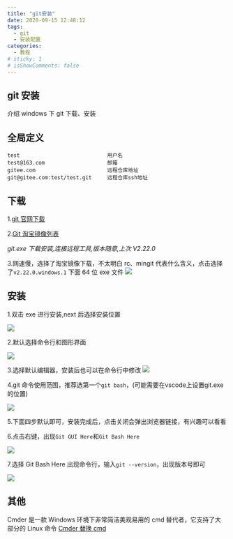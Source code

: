 ```yaml
---
title: "git安装"
date: 2020-09-15 12:48:12
tags:
  - git
  - 安装配置
categories:
  - 教程
# sticky: 1
# isShowComments: false
---
```


## git 安装

介绍 windows 下 git 下载、安装

## 全局定义

```
test  							用户名
test@163.com					邮箱
gitee.com						远程仓库地址
git@gitee.com:test/test.git		远程仓库ssh地址
```

## 下载

1.[git 官网下载](https://git-scm.com/download)

2.[Git 淘宝镜像列表][git_0]

_git.exe 下载安装,连接远程工具,版本随意,上次 V2.22.0_

3.网速慢，选择了淘宝镜像下载，不太明白 rc、mingit 代表什么含义，点击选择了`v2.22.0.windows.1` 下面 64 位 exe 文件
<img src="https://s1.ax1x.com/2020/09/15/wsHAPO.png">

## 安装

1.双击 exe 进行安装,next 后选择安装位置

<img src="https://s1.ax1x.com/2020/09/15/wsHia6.png">

2.默认选择命令行和图形界面

<img src="https://s1.ax1x.com/2020/09/15/wsHEGD.png">

3.选择默认编辑器，安装后也可以在命令行中修改
<img src="https://s1.ax1x.com/2020/09/15/wsHFIK.png">

4.git 命令使用范围，推荐选第一个`git bash`，(可能需要在vscode上设置git.exe的位置)

<img src="https://s1.ax1x.com/2020/09/15/wsHZxH.png">

5.下面四步默认即可，安装完成后，点击关闭会弹出浏览器链接，有兴趣可以看看

6.点击右键，出现`Git GUI Here`和`Git Bash Here`

<img src="https://s1.ax1x.com/2020/09/15/wsOWcD.png">

7.选择 Git Bash Here 出现命令行，输入`git --version`，出现版本号即可

<img src="https://s1.ax1x.com/2020/09/15/wsHVRe.png">

## 其他

Cmder 是一款 Windows 环境下非常简洁美观易用的 cmd 替代者，它支持了大部分的 Linux 命令
[Cmder 替换 cmd][cmder_0]

[cmder_0]: https://www.jianshu.com/p/5b7c985240a7
[git_0]: https://npm.taobao.org/mirrors/git-for-windows
